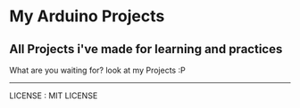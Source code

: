 # My Arduino Projects
All Projects i've made for learning and practices
---
What are you waiting for?
look at my Projects :P

---
LICENSE : MIT LICENSE
